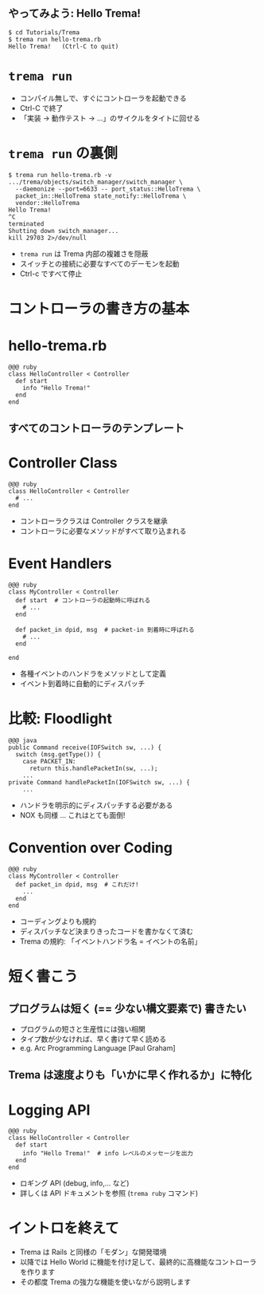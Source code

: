 <!SLIDE commandline>
## やってみよう: Hello Trema! ##################################################

	$ cd Tutorials/Trema
	$ trema run hello-trema.rb
	Hello Trema!   (Ctrl-C to quit)


<!SLIDE small>
# `trema run` ##################################################################

* コンパイル無しで、すぐにコントローラを起動できる
* Ctrl-C で終了
* 「実装 → 動作テスト → ...」のサイクルをタイトに回せる


<!SLIDE small>
# `trema run` の裏側 ############################################################

	$ trema run hello-trema.rb -v
	.../trema/objects/switch_manager/switch_manager \
	  --daemonize --port=6633 -- port_status::HelloTrema \
	  packet_in::HelloTrema state_notify::HelloTrema \
	  vendor::HelloTrema
	Hello Trema!
	^C
	terminated
	Shutting down switch_manager...
	kill 29703 2>/dev/null

* `trema run` は Trema 内部の複雑さを隠蔽
* スイッチとの接続に必要なすべてのデーモンを起動
* Ctrl-c ですべて停止


<!SLIDE small>
# コントローラの書き方の基本


<!SLIDE small>
# hello-trema.rb ###############################################################

	@@@ ruby
	class HelloController < Controller
	  def start
	    info "Hello Trema!"
	  end
	end

## すべてのコントローラのテンプレート


<!SLIDE small>
# Controller Class #############################################################

	@@@ ruby
	class HelloController < Controller
	  # ...
	end

* コントローラクラスは Controller クラスを継承
* コントローラに必要なメソッドがすべて取り込まれる


<!SLIDE small>
# Event Handlers ###############################################################

	@@@ ruby
	class MyController < Controller
	  def start  # コントローラの起動時に呼ばれる
	    # ...
	  end
	      
	  def packet_in dpid, msg  # packet-in 到着時に呼ばれる
	    # ...
	  end
      
	end

* 各種イベントのハンドラをメソッドとして定義
* イベント到着時に自動的にディスパッチ


<!SLIDE small>
# 比較: Floodlight #############################################################

	@@@ java
	public Command receive(IOFSwitch sw, ...) {
	  switch (msg.getType()) {
	    case PACKET_IN:
	      return this.handlePacketIn(sw, ...);
	    ...
	private Command handlePacketIn(IOFSwitch sw, ...) {
	    ...

* ハンドラを明示的にディスパッチする必要がある
* NOX も同様 ... これはとても面倒!


<!SLIDE small>
# Convention over Coding #######################################################

	@@@ ruby
	class MyController < Controller    
	  def packet_in dpid, msg  # これだけ!
	    ...
	  end
	end

* コーディングよりも規約
* ディスパッチなど決まりきったコードを書かなくて済む
* Trema の規約: 「イベントハンドラ名 = イベントの名前」


<!SLIDE small>
# 短く書こう ###################################################################

## プログラムは短く (== 少ない構文要素で) 書きたい

* プログラムの短さと生産性には強い相関
* タイプ数が少なければ、早く書けて早く読める
* e.g. Arc Programming Language [Paul Graham]

## Trema は速度よりも「いかに早く作れるか」に特化


<!SLIDE small>
# Logging API ##################################################################

	@@@ ruby
	class HelloController < Controller
	  def start
	    info "Hello Trema!"	 # info レベルのメッセージを出力
	  end
	end

* ロギング API (debug, info,... など)
* 詳しくは API ドキュメントを参照 (`trema ruby` コマンド)


<!SLIDE small transition=fade>
# イントロを終えて #############################################################

* Trema は Rails と同様の「モダン」な開発環境
* 以降では Hello World に機能を付け足して、最終的に高機能なコントローラを作ります
* その都度 Trema の強力な機能を使いながら説明します
